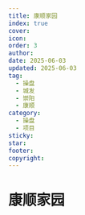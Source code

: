 ```yaml
---
title: 康顺家园
index: true
cover: 
icon: 
order: 3
author: 
date: 2025-06-03
updated: 2025-06-03
tag:
  - 操盘
  - 城发
  - 崇阳
  - 康顺
category:
  - 操盘
  - 项目
sticky: 
star: 
footer: 
copyright: 
---
```


# 康顺家园
